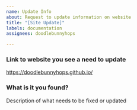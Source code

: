 ```yaml
---
name: Update Info
about: Request to update information on website
title: "[Site Update]"
labels: documentation
assignees: doodlebunnyhops

---
```


### Link to website you see a need to update
https://doodlebunnyhops.github.io/

### What is it you found?
Description of what needs to be fixed or updated
